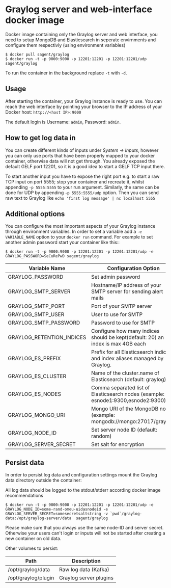 # Graylog server and web-interface docker image

Docker image containing only the Graylog server and web interface, you need to setup MongoDB and Elasticsearch in seperate envirnments and configure them respectivly (using environment variables)
```
$ docker pull sagent/graylog
$ docker run -t -p 9000:9000 -p 12201:12201 -p 12201:12201/udp sagent/graylog
```

To run the container in the background replace `-t` with `-d`.

Usage
-----

After starting the container, your Graylog instance is ready to use.
You can reach the web interface by pointing your browser to the IP address of your Docker host: `http://<host IP>:9000`

The default login is Username: `admin`, Password: `admin`.

How to get log data in
----------------------

You can create different kinds of inputs under *System -> Inputs*, however you can only use ports that have been properly
mapped to your docker container, otherwise data will not get through. You already exposed the default GELF port 12201, so
it is a good idea to start a GELF TCP input there.

To start another input you have to expose the right port e.g. to start a raw TCP input on
port 5555; stop your container and recreate it, whilst appending `-p 5555:5555` to your run argument. Similarly, the
same can be done for UDP by appending `-p 5555:5555/udp` option. Then you can send raw text to Graylog like
`echo 'first log message' | nc localhost 5555`

Additional options
------------------

You can configure the most important aspects of your Graylog instance through environment variables. In order
to set a variable add a `-e VARIABLE_NAME` option to your `docker run` command. For example to set another admin password
start your container like this::
```
$ docker run -t -p 9000:9000 -p 12201:12201 -p 12201:12201/udp -e GRAYLOG_PASSWORD=SeCuRePwD sagent/graylog
```

Variable Name        | Configuration Option
---------------------|---------------------------
GRAYLOG_PASSWORD     | Set admin password
GRAYLOG_SMTP_SERVER  | Hostname/IP address of your SMTP server for sending alert mails
GRAYLOG_SMTP_PORT    | Port of your SMTP server
GRAYLOG_SMTP_USER    | User to use for SMTP
GRAYLOG_SMTP_PASSWORD|Password to use for SMTP
GRAYLOG_RETENTION_INDICES | Configure how many indices should be kept(default: 20) an index is max 4GB each
GRAYLOG_ES_PREFIX    | Prefix for all Elasticsearch indices and index aliases managed by Graylog.
GRAYLOG_ES_CLUSTER   | Name of the cluster.name of Elasticsearch (default: graylog)
GRAYLOG_ES_NODES     | Comma separated list of Elasticsearch nodes (example: esnode1:9300,esnode2:9300)
GRAYLOG_MONGO_URI    | Mongo URI of the MongoDB node (example: mongodb://mongo:27017/graylog)
GRAYLOG_NODE_ID      | Set server node ID (default: random)
GRAYLOG_SERVER_SECRET| Set salt for encryption

Persist data
------------
In order to persist log data and configuration settings mount the Graylog data directory outside the container:

All log data should be logged to the stdout/stderr according docker image recommendations
```
$ docker run -t -p 9000:9000 -p 12201:12201 -p 12201:12201/udp -e GRAYLOG_NODE_ID=some-rand-omeu-uidasnodeid -e GRAYLOG_SERVER_SECRET=somesecretsaltstring -v `pwd`/graylog-data:/opt/graylog-server/data  sagent/graylog
```

Please make sure that you always use the same node-ID and server secret. Otherwise your users can't login or inputs will not be started after creating a new container on old data.

Other volumes to persist:

Path                 | Description
---------------------|-----------------------------------------------------------------
/opt/graylog/data    | Raw log data (Kafka)
/opt/graylog/plugin  | Graylog server plugins

